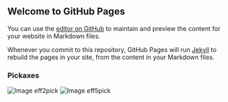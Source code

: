 ## Welcome to GitHub Pages 

You can use the [editor on GitHub](https://github.com/PureVanilla/purevanilla.github.io/edit/master/index.md) to maintain and preview the content for your website in Markdown files.

Whenever you commit to this repository, GitHub Pages will run [Jekyll](https://jekyllrb.com/) to rebuild the pages in your site, from the content in your Markdown files.

### Pickaxes

![Image eff2pick](https://purevanilla.nl/wp-content/uploads/2019/05/eff2pick.png) ![Image eff5pick](https://purevanilla.nl/wp-content/uploads/2019/05/eff5pick.png)